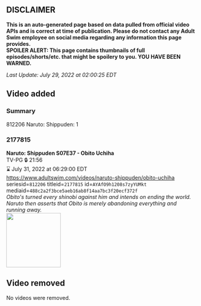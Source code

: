## DISCLAIMER
**This is an auto-generated page based on data pulled from official video APIs and is correct at time of publication. Please do not contact any Adult Swim employee on social media regarding any information this page provides.**  
**SPOILER ALERT: This page contains thumbnails of full episodes/shorts/etc. that might be spoilery to you. YOU HAVE BEEN WARNED.**  

_Last Update: July 29, 2022 at 02:00:25 EDT_
## Video added
### Summary
812206 Naruto: Shippuden: 1  
### 2177815
**Naruto: Shippuden S07E37 - Obito Uchiha**  
TV-PG 🔒 21:56  
⌛ July 31, 2022 at 06:29:00 EDT  
https://www.adultswim.com/videos/naruto-shippuden/obito-uchiha  
seriesid=`812206` titleid=`2177815` id=`AYAfO9h1208s7zyYUMkt` mediaid=`488c2a2f3bce5aeb16ab8f14aa7bc3f20ecf372f`  
_Obito's turned every shinobi against him and intends on ending the world. Naruto then asserts that Obito is merely abandoning everything and running away._  
<a href="https://media.cdn.adultswim.com/uploads/20220412/thumbnails/2_22412152468-NarutoShippuden_385_ObitoUchiha.png"><img src="https://media.cdn.adultswim.com/uploads/20220412/thumbnails/2_22412152468-NarutoShippuden_385_ObitoUchiha.png" height="144px" /></a>
## Video removed
No videos were removed.  
